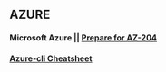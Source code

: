 ## AZURE

####  Microsoft Azure ||  [Prepare for AZ-204](./AZ_204)
#### [Azure-cli Cheatsheet](./azure-cli-cheatsheet.md)

